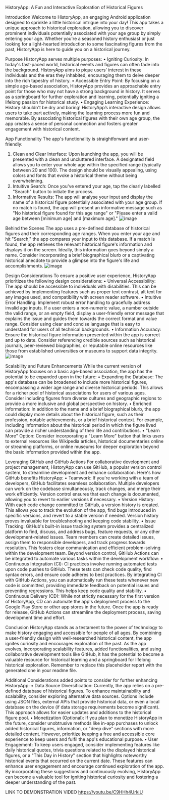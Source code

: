 HistoryApp: A Fun and Interactive Exploration of Historical Figures

Introduction
Welcome to HistoryApp, an engaging Android application designed to sprinkle a little historical intrigue into your day! This app takes a unique approach to historical exploration, allowing you to discover prominent individuals potentially associated with your age group by simply entering your age. Whether you're a seasoned history enthusiast or just looking for a light-hearted introduction to some fascinating figures from the past, HistoryApp is here to guide you on a historical journey.

Purpose
HistoryApp serves multiple purposes:
•	Igniting Curiosity: In today's fast-paced world, historical events and figures can often fade into the background. HistoryApp aims to pique users' interest in these individuals and the eras they inhabited, encouraging them to delve deeper into the rich tapestry of history.
•	Accessible Entry Point: By focusing on a simple age-based association, HistoryApp provides an approachable entry point for those who may not have a strong background in history. It serves as a springboard for further exploration and learning, potentially igniting a lifelong passion for historical study.
•	Engaging Learning Experience: History shouldn't be dry and boring! HistoryApp’s interactive design allows users to take part actively, making the learning process more fun and memorable. By associating historical figures with their own age group, the app creates a sense of personal connection and fosters greater engagement with historical content.





App Functionality
The app's functionality is straightforward and user-friendly:
1.	Clean and Clear Interface: Upon launching the app, you will be presented with a clean and uncluttered interface. A designated field allows you to enter your whole age within the specified range (typically between 20 and 100). The design should be visually appealing, using colors and fonts that evoke a historical theme without being overwhelming.
2.	Intuitive Search: Once you've entered your age, tap the clearly labelled "Search" button to initiate the process.
3.	Informative Results: The app will analyse your input and display the name of a historical figure potentially associated with your age group. If no match is found, the app will present an informative message such as "No historical figure found for this age range" or "Please enter a valid age between [minimum age] and [maximum age]."
![image](https://github.com/ChiaraJenelle/historyApp/assets/163857396/f420d57d-901b-4d78-b624-c8ba43dd2960)

 

Behind the Scenes
The app uses a pre-defined database of historical figures and their corresponding age ranges. When you enter your age and hit "Search," the app compares your input to this database. If a match is found, the app retrieves the relevant historical figure's information and displays it on the screen. Ideally, this information goes beyond simply a name. Consider incorporating a brief biographical blurb or a captivating historical anecdote to provide a glimpse into the figure's life and accomplishments.
![image](https://github.com/ChiaraJenelle/historyApp/assets/163857396/95da7e33-d303-4a26-b489-f48292a19db3)

 

Design Considerations
To ensure a positive user experience, HistoryApp prioritizes the following design considerations:
•	Universal Accessibility: The app should be accessible to individuals with disabilities. This can be achieved by implementing features such as proper text contrast, alt text for any images used, and compatibility with screen reader software.
•	Intuitive Error Handling: Implement robust error handling to gracefully address invalid age inputs. If a user enters a non-numeric value, a number outside the valid range, or an empty field, display a user-friendly error message that explains the issue and guides them towards the correct format and value range. Consider using clear and concise language that is easy to understand for users of all technical backgrounds.
•	Information Accuracy: Ensure the historical figure information presented within the app is correct and up to date. Consider referencing credible sources such as historical journals, peer-reviewed biographies, or reputable online resources like those from established universities or museums to support data integrity.
![image](https://github.com/ChiaraJenelle/historyApp/assets/163857396/eef3ee69-8657-439d-8246-0fa6f51fae9d)

 

Scalability and Future Enhancements
While the current version of HistoryApp focuses on a basic age-based association, the app has the potential to be expanded upon in the future:
•	Expanding the Database: The app's database can be broadened to include more historical figures, encompassing a wider age range and diverse historical periods. This allows for a richer pool of historical associations for users of various ages. Consider including figures from diverse cultures and geographic regions to provide a more inclusive and global perspective on history.
•	Enriched Information: In addition to the name and a brief biographical blurb, the app could display more details about the historical figure, such as their profession, notable achievements, or a brief historical context. For example, including information about the historical period in which the figure lived can provide a richer understanding of their life and contributions.
•	"Learn More" Option: Consider incorporating a "Learn More" button that links users to external resources like Wikipedia articles, historical documentaries online or streaming platforms, or online museums for deeper exploration beyond the basic information provided within the app.

Leveraging GitHub and GitHub Actions
For collaborative development and project management, HistoryApp can use GitHub, a popular version control system, to streamline development and enhance collaboration. Here's how GitHub benefits HistoryApp:
•	Teamwork: If you're working with a team of developers, GitHub facilitates seamless collaboration. Multiple developers can work on the codebase simultaneously, track changes, and merge their work efficiently. Version control ensures that each change is documented, allowing you to revert to earlier versions if necessary.
•	Version History: With each code change committed to GitHub, a version history is created. This allows you to track the evolution of the app, find bugs introduced in specific versions, and revert to a stable version if needed. Version history proves invaluable for troubleshooting and keeping code stability.
•	Issue Tracking: GitHub's built-in issue tracking system provides a centralized platform to find, discuss, and address bugs, feature requests, or any other development-related issues. Team members can create detailed issues, assign them to responsible developers, and track progress towards resolution. This fosters clear communication and efficient problem-solving within the development team.
Beyond version control, GitHub Actions can be integrated to automate various tasks within the development workflow:
•	Continuous Integration (CI): CI practices involve running automated tests upon code pushes to GitHub. These tests can check code quality, find syntax errors, and ensure code adheres to best practices. By integrating CI with GitHub Actions, you can automatically run these tests whenever new code is committed, providing immediate feedback on potential issues and preventing regressions. This helps keep code quality and stability.
•	Continuous Delivery (CD): While not strictly necessary for the first version of HistoryApp, CD can automate the app's deployment process to the Google Play Store or other app stores in the future. Once the app is ready for release, GitHub Actions can streamline the deployment process, saving development time and effort.

Conclusion
HistoryApp stands as a testament to the power of technology to make history engaging and accessible for people of all ages. By combining a user-friendly design with well-researched historical content, the app ignites curiosity and encourages exploration of the past. As the app evolves, incorporating scalability features, added functionalities, and using collaborative development tools like GitHub, it has the potential to become a valuable resource for historical learning and a springboard for lifelong historical exploration. Remember to replace this placeholder report with the generated one in your readme file.

Additional Considerations
added points to consider for further enhancing HistoryApp:
•	Data Source Diversification: Currently, the app relies on a pre-defined database of historical figures. To enhance maintainability and scalability, consider exploring alternative data sources. Options include using JSON files, external APIs that provide historical data, or even a local database on the device (if data storage requirements become significant). This approach allows for easier updates and additions to the historical figure pool.
•	Monetization (Optional): If you plan to monetize HistoryApp in the future, consider unobtrusive methods like in-app purchases to unlock added historical figures, information, or "deep dive" sections with more detailed content. However, prioritize keeping a free and accessible core experience to keep users and fulfil the app's educational purpose.
•	User Engagement: To keep users engaged, consider implementing features like daily historical quotes, trivia questions related to the displayed historical figures, or a "This Day in History" section that highlights noteworthy historical events that occurred on the current date. These features can enhance user engagement and encourage continued exploration of the app.
By incorporating these suggestions and continuously evolving, HistoryApp can become a valuable tool for igniting historical curiosity and fostering a deeper understanding of the past.


LINK TO DEMONSTRATION VIDEO
https://youtu.be/C9HHh4UrkiU

